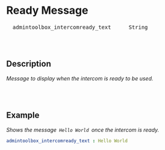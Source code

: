 
# Ready Message

<kbd>  admintoolbox_intercomready_text  </kbd>  
<kbd>  String  </kbd>

<br>
<br>

## Description

*Message to display when the intercom is ready to be used.*

<br>
<br>

## Example

*Shows the message  `Hello World`  once the intercom is ready.*

```yaml
admintoolbox_intercomready_text : Hello World
```

<br>
